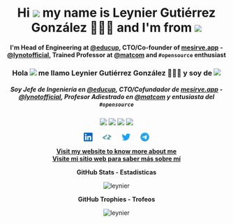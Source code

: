 <h1 align="center">
  Hi <img src="https://media.giphy.com/media/hvRJCLFzcasrR4ia7z/giphy.gif" width="25px"> my name is Leynier Gutiérrez González 👨🏻‍💻 and I'm from <img src="https://cdn.countryflags.com/thumbs/cuba/flag-3d-250.png" height="27" />
</h1>

<h4 align="center">
  <p>I'm Head of Engineering at <a href="https://educup.io">@educup</a>, CTO/Co-founder of <a href="https://mesirve.app">mesirve.app</a> - <a href="https://github.com/lynotofficial">@lynotofficial</a>, Trained Professor at <a href="https://github.com/matcom">@matcom</a> and <code>#opensource</code> enthusiast</p>
</h4>

<h3 align="center">
  Hola <img src="https://media.giphy.com/media/hvRJCLFzcasrR4ia7z/giphy.gif" width="15px"> me llamo Leynier Gutiérrez González 👨🏻‍💻 y soy de <img src="https://cdn.countryflags.com/thumbs/cuba/flag-3d-250.png" height="13" />
</h3>

<h5 align="center">
  <p>Soy Jefe de Ingeniería en <a href="https://educup.io">@educup</a>, CTO/Cofundador de <a href="https://mesirve.app">mesirve.app</a> - <a href="https://github.com/lynotofficial">@lynotofficial</a>, Profesor Adiestrado en <a href="https://github.com/matcom">@matcom</a> y entusiasta del <code>#opensource</code></p>
</h5>

<p align="center">
  <a href="https://leynier.github.io"><img src="https://komarev.com/ghpvc/?username=leynier&label=Views&color=lightgrey&style=flat-square"/></a>
  <a href="https://twitter.com/leynier41"><img src="https://img.shields.io/twitter/follow/leynier41?style=social"/></a>
  <a href="https://github.com/leynier"><img src="https://img.shields.io/github/followers/leynier?label=follow&style=social"/></a>
  <a href="https://linkedin.com/in/leynier"><img src="https://img.shields.io/badge/leynier-blue?style=flat-square&logo=Linkedin&logoColor=white&link=https://linkedin.com/in/leynier"/></a>
</p>

<p align="center">
  <a href="https://linkedin.com/in/leynier" target="blank"><img align="center" src="linkedin.svg" alt="leynier" height="20" width="20" /></a>
  &nbsp;&nbsp;&nbsp;&nbsp;
  <a href="https://profile.codersrank.io/user/leynier" target="blank"><img align="center" src="codersrank.svg" alt="leynier" height="20" width="20" /></a>
  &nbsp;&nbsp;&nbsp;&nbsp;
  <a href="https://twitter.com/leynier41" target="blank"><img align="center" src="twitter.svg" alt="leynier" height="20" width="20" /></a>
  &nbsp;&nbsp;&nbsp;&nbsp;
  <a href="https://t.me/leynier" target="blank"><img align="center" src="telegram.svg" alt="leynier" height="20" width="20" /></a>
</p>

<p align="center">
  <a href="https://leynier.github.io" target="blank">
    <strong>
      Visit my website to know more about me <br> Visite mi sitio web para saber más sobre mí
    </strong>
  </a>
</p>

<p align="center"><b>GitHub Stats - Estadísticas</b></p>

<p align="center"> <img src="https://github-readme-stats.vercel.app/api?username=leynier&count_private=true&show_icons=true&hide_border=true" alt="leynier" /> </p>

<p align="center"><b>GitHub Trophies - Trofeos</b></p>

<p align="center"> <img src="https://github-profile-trophy.vercel.app/?username=leynier&column=4&hide_border=true" alt="leynier" /> </p>

